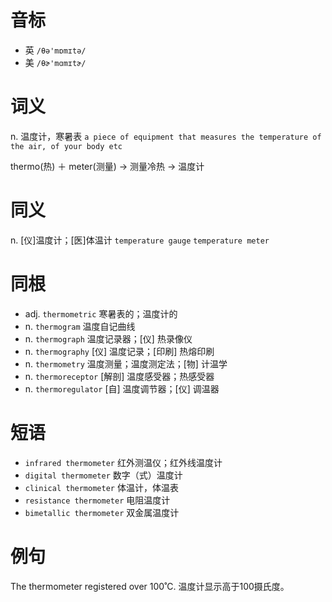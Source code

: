 # 音标

- 英 `/θə'mɒmɪtə/`
- 美 `/θɚ'mɑmɪtɚ/`

# 词义

n. 温度计，寒暑表
`a piece of equipment that measures the temperature of the air, of your body etc`



thermo(热) ＋ meter(测量) → 测量冷热 → 温度计

# 同义

n. [仪]温度计；[医]体温计
`temperature gauge` `temperature meter`

# 同根

- adj. `thermometric` 寒暑表的；温度计的
- n. `thermogram` 温度自记曲线
- n. `thermograph` 温度记录器；[仪] 热录像仪
- n. `thermography` [仪] 温度记录；[印刷] 热熔印刷
- n. `thermometry` 温度测量；温度测定法；[物] 计温学
- n. `thermoreceptor` [解剖] 温度感受器；热感受器
- n. `thermoregulator` [自] 温度调节器；[仪] 调温器

# 短语

- `infrared thermometer` 红外测温仪；红外线温度计
- `digital thermometer` 数字（式）温度计
- `clinical thermometer` 体温计，体温表
- `resistance thermometer` 电阻温度计
- `bimetallic thermometer` 双金属温度计

# 例句

The thermometer registered over 100˚C.
温度计显示高于100摄氏度。



